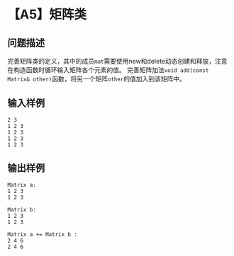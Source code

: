 # 【A5】矩阵类

## 问题描述

完善矩阵类的定义，其中的成员`mat`需要使用new和delete动态创建和释放，注意在构造函数时循环输入矩阵各个元素的值。
完善矩阵加法`void add(const Matrix& other)`函数，将另一个矩阵`other`的值加入到该矩阵中。

## 输入样例

```
2 3
1 2 3
1 2 3
1 2 3
1 2 3
```

## 输出样例

```
Matrix a:
1 2 3
1 2 3

Matrix b:
1 2 3
1 2 3

Matrix a += Matrix b :
2 4 6
2 4 6
```

